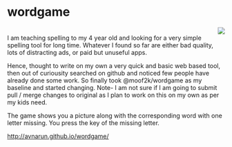 wordgame  
========
<div align="right"><a href="https://codeclimate.com/github/avnarun/wordgame"><img src="https://codeclimate.com/github/avnarun/wordgame/badges/gpa.svg" /></a></div>
I am teaching spelling to my 4 year old and looking for a very simple spelling tool for long time.
Whatever I found so far are either bad quality, lots of distracting ads, or paid but unuseful apps.

Hence, thought to write on my own a very quick and basic web based tool, then out of curiousity searched on github and noticed few people have already done some work. So finally took @moof2k/wordgame as my baseline and started changing. Note- I am not sure if I am going to submit pull / merge changes to original as I plan to work on this on my own as per my kids need.

The game shows you a picture along with the corresponding word with one letter missing. You press the
key of the missing letter.

http://avnarun.github.io/wordgame/
